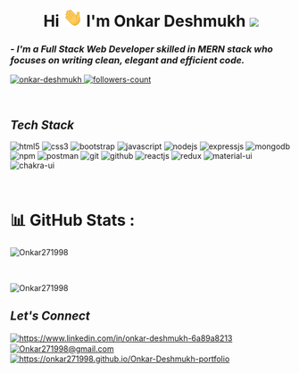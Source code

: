 <!----------------------------------- Heading Section ------------------------------------>
<h1 align="center">
    Hi
    <img src="https://raw.githubusercontent.com/ABSphreak/ABSphreak/master/gifs/Hi.gif" width="35">
    I'm Onkar Deshmukh
    <img src="https://camo.githubusercontent.com/d3359cb00ab0b5ed8f2e1fe3fceb4fbaf3b614340f8c0db99c17b9f50b351770/68747470733a2f2f656d6f6a69732e736c61636b6d6f6a69732e636f6d2f656d6f6a69732f696d616765732f313533313834393433302f343234362f626c6f622d73756e676c61737365732e6769663f31353331383439343330" width="35">
</h1>




<!----------------------------------- About Section ------------------------------------>

<h3>
    <i>- I'm a Full Stack Web Developer skilled in MERN stack who focuses on writing clean, elegant and efficient code.</i>
</h3>




<!----------------------------------- Profile View Section ------------------------------------>

<p align="left">
    <a href="https://github.com/Onkar">
        <img src="https://komarev.com/ghpvc/?username=Onkar271998&label=Profile%20views&color=0e75b6&style=flat" alt="onkar-deshmukh" />
    </a>
    <a href="https://github.com/Onkar?tab=followers">
        <img src="https://img.shields.io/github/followers/Onkar271998?label=Followers&style=social" alt="followers-count">
    </a>
</p>
<br>




<!----------------------------------- Tech Stack Section ------------------------------------>

<h2><i>Tech Stack</i></h2>

<p>
    <img src="https://img.shields.io/badge/HTML5-E34F26?style=for-the-badge&logo=html5&logoColor=white" alt="html5" />
    <img src="https://img.shields.io/badge/CSS3-1572B6?style=for-the-badge&logo=css3&logoColor=white" alt="css3" />
    <img src="https://img.shields.io/badge/Bootstrap-563D7C?style=for-the-badge&logo=bootstrap&logoColor=white" alt="bootstrap" />
    <img src="https://img.shields.io/badge/JavaScript-323330?style=for-the-badge&logo=javascript&logoColor=F7DF1E" alt="javascript" />
    <img src="https://img.shields.io/badge/Node.js-339933?style=for-the-badge&logo=nodedotjs&logoColor=white" alt="nodejs" />
    <img src="https://img.shields.io/badge/Express.js-000000?style=for-the-badge&logo=express&logoColor=white" alt="expressjs" />
    <img src="https://img.shields.io/badge/MongoDB-4EA94B?style=for-the-badge&logo=mongodb&logoColor=white" alt="mongodb" />
    <img src="https://img.shields.io/badge/npm-CB3837?style=for-the-badge&logo=npm&logoColor=white" alt="npm" />
    <img src="https://img.shields.io/badge/Postman-FF6C37?style=for-the-badge&logo=Postman&logoColor=white" alt="postman" />
    <img src="https://img.shields.io/badge/Git-f44d27?style=for-the-badge&logo=git&logoColor=white" alt="git" />
    <img src="https://img.shields.io/badge/GitHub-100000?style=for-the-badge&logo=github&logoColor=white" alt="github" />
    <img src="https://img.shields.io/badge/React-20232A?style=for-the-badge&logo=react&logoColor=61DAFB" alt="reactjs" />
    <img src="https://img.shields.io/badge/Redux-593D88?style=for-the-badge&logo=redux&logoColor=white" alt="redux" />
    <img src="https://img.shields.io/badge/Material%20UI-007FFF?style=for-the-badge&logo=mui&logoColor=white" alt="material-ui" />
    <img src="https://img.shields.io/badge/Chakra%20UI-3bc7bd?style=for-the-badge&logo=chakraui&logoColor=white" alt="chakra-ui" />
    
</p>
<br>

# 📊 GitHub Stats :



<p><img align="center" src="https://github-readme-streak-stats.herokuapp.com/?user=Onkar271998&theme=dark" alt="Onkar271998" /></p>
<br>

<p >
    <img align="center" src="https://github-readme-stats.vercel.app/api?username=Onkar271998&show_icons=true&include_all_commits=true&count_private=true&hide=issues,contribs&border_radius=0&locale=en&theme=dark" alt="Onkar271998" height="139"/>
  
</p>











<!----------------------------------- Social Media Links Section ------------------------------------>

<h2><i>Let's Connect</i></h2>


<p align="left">
    <a href="https://www.linkedin.com/in/onkar-deshmukh-6a89a8213/">
        <img align="center" src="https://img.shields.io/badge/LinkedIn-0077B5?style=for-the-badge&logo=linkedin&logoColor=white" alt="https://www.linkedin.com/in/onkar-deshmukh-6a89a8213"/>
    <a title="Onkar271998@gmail.com" href="mailto:Onkar271998@gmail.com">
        <img align="center" src="https://img.shields.io/badge/Gmail-D14836?style=for-the-badge&logo=gmail&logoColor=white" alt="Onkar271998@gmail.com" />
    </a>
     <a href="https://onkar271998.github.io/Onkar-Deshmukh-portfolio">
        <img align="center" src="https://img.shields.io/badge/Portfolio-18A303?style=for-the-badge&logo=ionic&logoColor=white" alt="https://onkar271998.github.io/Onkar-Deshmukh-portfolio" />
    </a>
</p>
<br>
    
    
    
    
   
    
    
    
    
